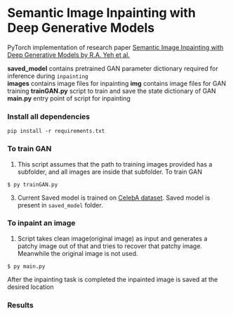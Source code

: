 # Semantic Image Inpainting with Deep Generative Models
PyTorch implementation of research paper [Semantic Image Inpainting with Deep Generative Models by R.A. Yeh et al.](http://openaccess.thecvf.com/content_cvpr_2017/papers/Yeh_Semantic_Image_Inpainting_CVPR_2017_paper.pdf)


**saved_model** contains pretrained GAN parameter dictionary
required for inference during `inpainting`  
**images** contains image files for inpainting
**img** contains image files for GAN training
**trainGAN.py** script to train and save the state dictionary of GAN
**main.py** entry point of script for inpainting 


### Install all dependencies
```
pip install -r requirements.txt
```

### To train GAN
1. This script assumes that the path to training images provided has a subfolder, and all images are inside that subfolder.
To train GAN
```
$ py trainGAN.py
```
3. Current Saved model is trained on [CelebA dataset](https://drive.google.com/drive/folders/0B7EVK8r0v71pWEZsZE9oNnFzTm8). Saved model is present in `saved_model` folder.

### To inpaint an image
1. Script takes clean image(original image) as input and generates a patchy image out of that and tries to recover that patchy image. Meanwhile the original image is not used.
```
$ py main.py
```
After the inpainting task is completed the inpainted image is saved at the desired location

### Results
